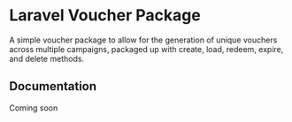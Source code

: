 # Laravel Voucher Package

A simple voucher package to allow for the generation of unique vouchers across multiple campaigns, packaged up with create, load, redeem, expire, and delete methods.

## Documentation

Coming soon
